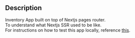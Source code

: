 ## Description

Inventory App built on top of Nextjs pages router.  
To understand what Nextjs SSR used to be like.  
For instructions on how to test this app locally, reference [this](../README.md#testing-out-the-app-locally).
